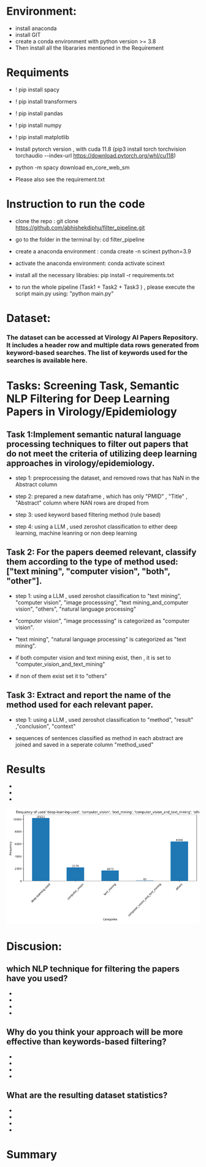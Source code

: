 

# Environment:
- install anaconda
- install GIT
- create a conda environment with python version >= 3.8
- Then install all the libararies mentioned in the Requirement





# Requiments

- ! pip install spacy
- ! pip install transformers
- ! pip install pandas
- ! pip install numpy
- ! pip install matplotlib
- Install pytorch version , with cuda 11.8 (pip3 install torch torchvision torchaudio --index-url https://download.pytorch.org/whl/cu118)
- python -m spacy download en_core_web_sm

- Please also see the requirement.txt

# Instruction to run the code

- clone the repo : git clone https://github.com/abhishekdiphu/filter_pipeline.git

- go to the folder in the terminal by: cd filter_pipeline

- create a anaconda environment : conda create -n scinext python=3.9

- activate the anaconda environment: conda activate scinext

- install all the necessary librabies: pip install -r requirements.txt

- to run the whole pipeline (Task1 + Task2 + Task3 ) , please execute the script main.py using:  "python main.py"




# Dataset:

### The dataset can be accessed at Virology AI Papers Repository. It includes a header row and multiple data rows generated from keyword-based searches. The list of keywords used for the searches is available here.


# Tasks: Screening Task, Semantic NLP Filtering for Deep Learning Papers in Virology/Epidemiology


## Task 1:Implement semantic natural language processing techniques to filter out papers that do not meet the criteria of utilizing deep learning approaches in virology/epidemiology.

- step 1: preprocessing the dataset, and removed rows that has NaN in the Abstract column
- step 2: prepared a new dataframe , which has only "PMID" , "Title" , "Abstract" column where NAN rows are droped from 
- step 3: used keyword based filtering method (rule based)

- step 4: using a LLM , used zeroshot classification to either deep learning, machine leanring or non deep learning


## Task 2: For the papers deemed relevant, classify them according to the type of method used: ["text mining", "computer vision", "both", "other"].

- step 1: using a LLM , used zeroshot classification to "text mining", "computer vision", "image processsing", "text mining_and_computer vision", "others", "natural language processing"

- "computer vision", "image processsing"  is categorized as "computer vision".

- "text mining", "natural language processing"  is categorized as "text mining".

- if both computer vision and text mining exist, then , it is set to "computer_vision_and_text_mining"

- if non of them exist set it to "others"










## Task 3: Extract and report the name of the method used for each relevant paper.

- step 1: using a LLM , used zeroshot classification to "method", "result" ,"conclusion", "context"

- sequences of sentences classified as method in each abstract are joined and saved in a seperate column "method_used"




# Results 
- 
-
-
![Description of Image](./results/plots/data_statistics.png)



# Discusion:
## which NLP technique for filtering the papers have you used? 
- 
- 
- 
-

## Why do you think your approach will be more effective than keywords-based filtering? 
-
- 
- 
-

## What are the resulting dataset statistics?
-
-
-
-



# Summary

